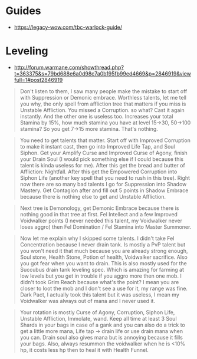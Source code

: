 # Guides
- https://legacy-wow.com/tbc-warlock-guide/

# Leveling

- http://forum.warmane.com/showthread.php?t=363375&s=79bd688e6a0d98c7a0b195fb99ed4669&p=2846919&viewfull=1#post2846919

> Don't listen to them, I saw many people make the mistake to start off with Suppression or Demonic embrace. Worthless talents, let me tell you why, the only spell from affliction tree that matters if you miss is Unstable Affliction. You missed a Corruption. so what? Cast it again instantly. And the other one is useless too. Increases your total Stamina by 15%, how much stamina you have at level 15->30, 50->100 stamina? So you get 7->15 more stamina. That's nothing.

> You need to get talents that matter. Start off with Improved Corruption to make it instant cast, then go into Improved Life Tap, and Soul Siphon. Get your Amplify Curse and Improved Curse of Agony, finish your Drain Soul (I would pick something else if I could because this talent is kinda useless for me). After this get the bread and butter of Affliction: Nightfall. After this get the Empowered Corruption into Siphon Life (another key spell that you need to rush in this tree). Right now there are so many bad talents I go for Suppression into Shadow Mastery. Get Contagion after and fill out 5 points in Shadow Embrace because there is nothing else to get and Unstable Affliction.

> Next tree is Demonology, get Demonic Embrace because there is nothing good in that tree at first. Fel Intellect and a few Improved Voidwalker points (I never needed this talent, my Voidwalker never loses aggro) then Fel Domination / Fel Stamina into Master Summoner.

> Now let me explain why I skipped some talents. I didn't take Fel Concentration because I never drain tank. Is mostly a PvP talent but you won't need it that much because you are already strong enough, Soul stone, Health Stone, Potion of health, Voidwalker sacrifice. Also you got fear when you want to drain. This is also mostly used for the Succubus drain tank leveling spec. Which is amazing for farming at low levels but you get in trouble if you aggro more then one mob. I didn't took Grim Reach because what's the point? I mean you are closer to loot the mob and I don't see a use for it, my range was fine. Dark Pact, I actually took this talent but it was useless, I mean my Voidwalker was always out of mana and I never used it.

> Your rotation is mostly Curse of Agony, Corruption, Siphon Life, Unstable Affliction, Immolate, wand. Keep all time at least 3 Soul Shards in your bags in case of a gank and you can also do a trick to get a little more mana, Life tap -> drain life or use drain mana when you can. Drain soul also gives mana but is annoying because it fills your bags. Also, always resummon the voidwalker when he is <10% hp, it costs less hp then to heal it with Health Funnel. 
